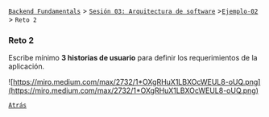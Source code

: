 [`Backend Fundamentals`](../../README.md) > [`Sesión 03: Arquitectura de software`](../README.md) >[`Ejemplo-02`](../Ejemplo-02) > `Reto 2`

### Reto 2

Escribe mínimo **3 historias de usuario** para definir los requerimientos de la aplicación.

![https://miro.medium.com/max/2732/1*OXgRHuX1LBXOcWEUL8-oUQ.png](https://miro.medium.com/max/2732/1*OXgRHuX1LBXOcWEUL8-oUQ.png)

[`Atrás`](../Ejemplo-01)
